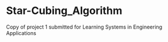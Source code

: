 # Star-Cubing_Algorithm
Copy of project 1 submitted for Learning Systems in Engineering Applications
